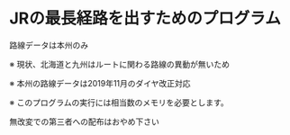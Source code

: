 # JRの最長経路を出すためのプログラム

 路線データは本州のみ

 ※ 現状、北海道と九州はルートに関わる路線の異動が無いため

 ※ 本州の路線データは2019年11月のダイヤ改正対応

 ※ このプログラムの実行には相当数のメモリを必要とします。

 無改変での第三者への配布はおやめ下さい
